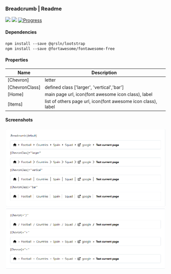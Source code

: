 ### Breadcrumb | Readme

[![](https://img.shields.io/badge/Main-readme-white)](../../readme.md)
[![](https://img.shields.io/badge/usage-orange)](usage.md)
[![Progress](https://img.shields.io/badge/Demo-blue)](https://krsln.github.io/NgLootBox/LootBox/Breadcrumb)

#### Dependencies

```shell
npm install --save @qrsln/lootstrap
npm install --save @fortawesome/fontawesome-free
```

#### Properties

| Name           | Description                                                   |
|----------------|---------------------------------------------------------------|
| [Chevron]      | letter                                                        |
| [ChevronClass] | defined class ['larger', 'vertical','bar']                    |
| [Home]         | main page url, icon(font awesome icon class), label           |
| [Items]        | list of others page url, icon(font awesome icon class), label |

#### Screenshots

![](../../../../Images\LootBox\Breadcrumb_2022-01-27.png "Breadcrumb")
![](../../../../Images\LootBox\Breadcrumb_Chevron_2022-01-27.png "Breadcrumb")
